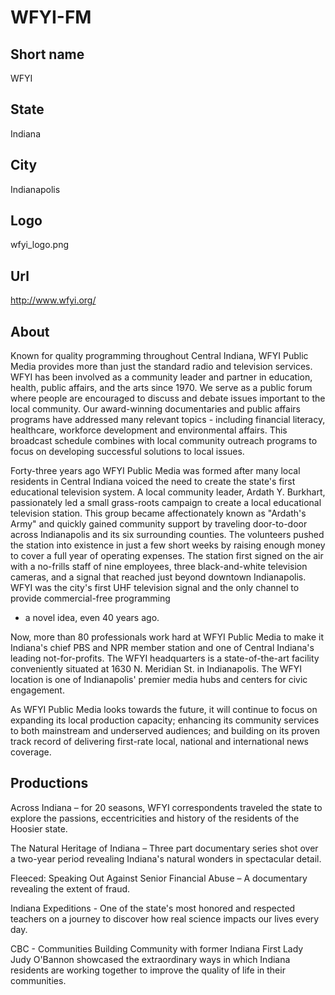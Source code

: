# WFYI-FM

## Short name

WFYI

## State

Indiana

## City

Indianapolis

## Logo

wfyi\_logo.png

## Url

http://www.wfyi.org/

## About

Known for quality programming throughout Central Indiana, WFYI Public
Media provides more than just the standard radio and television services. WFYI
has been involved as a community leader and partner in education, health, public
affairs, and the arts since 1970. We serve as a public forum where people are
encouraged to discuss and debate issues important to the local community. Our
award-winning documentaries and public affairs programs have addressed many relevant
topics - including financial literacy, healthcare, workforce development and environmental
affairs. This broadcast schedule combines with local community outreach programs
to focus on developing successful solutions to local issues.

Forty-three years
ago WFYI Public Media was formed after many local residents in Central Indiana
voiced the need to create the state's first educational television system. A local
community leader, Ardath Y. Burkhart, passionately led a small grass-roots campaign
to create a local educational television station. This group became affectionately
known as "Ardath's Army" and quickly gained community support by traveling door-to-door
across Indianapolis and its six surrounding counties. The volunteers pushed the
station into existence in just a few short weeks by raising enough money to cover
a full year of operating expenses. The station first signed on the air with a
no-frills staff of nine employees, three black-and-white television cameras, and
a signal that reached just beyond downtown Indianapolis. WFYI was the city's first
UHF television signal and the only channel to provide commercial-free programming
- a novel idea, even 40 years ago.

Now, more than 80 professionals work hard
at WFYI Public Media to make it Indiana's chief PBS and NPR member station and
one of Central Indiana's leading not-for-profits. The WFYI headquarters is a state-of-the-art
facility conveniently situated at 1630 N. Meridian St. in Indianapolis. The WFYI
location is one of Indianapolis' premier media hubs and centers for civic engagement.

As
WFYI Public Media looks towards the future, it will continue to focus on expanding
its local production capacity; enhancing its community services to both mainstream
and underserved audiences; and building on its proven track record of delivering
first-rate local, national and international news coverage.


## Productions

Across Indiana – for 20 seasons, WFYI correspondents traveled
the state to explore the passions, eccentricities and history of the residents
of the Hoosier state. 

The Natural Heritage of Indiana – Three part documentary
series shot over a two-year period revealing Indiana's natural wonders in spectacular
detail. 

Fleeced: Speaking Out Against Senior Financial Abuse – A documentary
revealing the extent of fraud. 

Indiana Expeditions - One of the state's most
honored and respected teachers on a journey to discover how real science impacts
our lives every day. 

CBC - Communities Building Community with former Indiana
First Lady Judy O'Bannon showcased the extraordinary ways in which Indiana residents
are working together to improve the quality of life in their communities.


